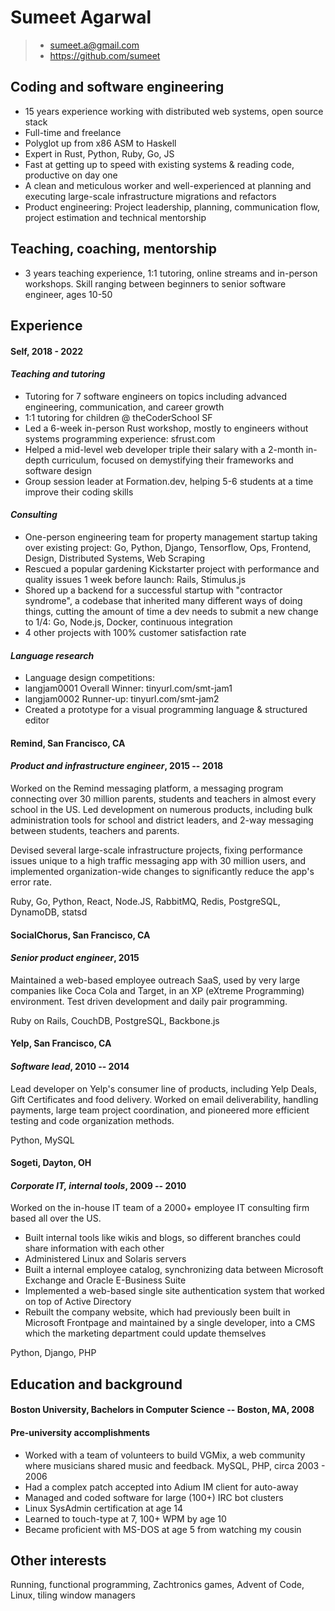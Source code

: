 Sumeet Agarwal
==============
> + sumeet.a@gmail.com
> + https://github.com/sumeet

Coding and software engineering
-------------------------------
+ 15 years experience working with distributed web systems, open source stack
+ Full-time and freelance
+ Polyglot up from x86 ASM to Haskell
+ Expert in Rust, Python, Ruby, Go, JS
+ Fast at getting up to speed with existing systems & reading code, productive on day one
+ A clean and meticulous worker and well-experienced at planning and executing large-scale infrastructure migrations and refactors
+ Product engineering: Project leadership, planning, communication flow, project estimation and technical mentorship

Teaching, coaching, mentorship
------------------------------
+ 3 years teaching experience, 1:1 tutoring, online streams and in-person workshops. Skill ranging between beginners to senior software engineer, ages 10-50

Experience
----------
#### **Self**, 2018 - 2022
#### *Teaching and tutoring*
+ Tutoring for 7 software engineers on topics including advanced engineering, communication, and career growth
+ 1:1 tutoring for children @ theCoderSchool SF
+ Led a 6-week in-person Rust workshop, mostly to engineers without systems programming experience: sfrust.com
+ Helped a mid-level web developer triple their salary with a 2-month in-depth curriculum, focused on demystifying their frameworks and software design
+ Group session leader at Formation.dev, helping 5-6 students at a time improve their coding skills

#### *Consulting*
+ One-person engineering team for property management startup taking over existing project: Go, Python, Django, Tensorflow, Ops, Frontend, Design, Distributed Systems, Web Scraping
+ Rescued a popular gardening Kickstarter project with performance and quality issues 1 week before launch: Rails, Stimulus.js
+ Shored up a backend for a successful startup with "contractor syndrome", a codebase that inherited many different ways of doing things, cutting the amount of time a dev needs to submit a new change to 1/4: Go, Node.js, Docker, continuous integration
+ 4 other projects with 100% customer satisfaction rate

#### *Language research*
+ Language design competitions:
+ langjam0001 Overall Winner: tinyurl.com/smt-jam1
+ langjam0002 Runner-up: tinyurl.com/smt-jam2
+ Created a prototype for a visual programming language & structured editor

#### **Remind**, San Francisco, CA
#### *Product and infrastructure engineer*, 2015 -- 2018
Worked on the Remind messaging platform, a messaging program connecting over 30
million parents, students and teachers in almost every school in the US. Led
development on numerous products, including bulk administration tools for school
and district leaders, and 2-way messaging between students, teachers and parents.

Devised several large-scale infrastructure projects, fixing performance issues unique
to a high traffic messaging app with 30 million users, and implemented organization-wide
changes to significantly reduce the app's error rate.

Ruby, Go, Python, React, Node.JS, RabbitMQ, Redis, PostgreSQL, DynamoDB, statsd

#### **SocialChorus**, San Francisco, CA
#### *Senior product engineer*, 2015
Maintained a web-based employee outreach SaaS, used by very large companies like Coca
Cola and Target, in an XP (eXtreme Programming) environment. Test driven development
and daily pair programming.

Ruby on Rails, CouchDB, PostgreSQL, Backbone.js

#### **Yelp**, San Francisco, CA
#### *Software lead*, 2010 -- 2014
Lead developer on Yelp's consumer line of products, including Yelp Deals, Gift
Certificates and food delivery. Worked on email deliverability, handling payments,
large team project coordination, and pioneered more efficient testing and code
organization methods.

Python, MySQL

#### **Sogeti**, Dayton, OH
#### *Corporate IT, internal tools*, 2009 -- 2010
Worked on the in-house IT team of a 2000+ employee IT consulting firm based all
over the US.

+ Built internal tools like wikis and blogs, so different branches could
  share information with each other
+ Administered Linux and Solaris servers
+ Built a internal employee catalog, synchronizing data between Microsoft Exchange
  and Oracle E-Business Suite
+ Implemented a web-based single site authentication system that worked on top
  of Active Directory
+ Rebuilt the company website, which had previously been built in Microsoft Frontpage
  and maintained by a single developer, into a CMS which the marketing department could
  update themselves

Python, Django, PHP

Education and background
---------
#### Boston University, Bachelors in Computer Science -- Boston, MA, 2008

#### Pre-university accomplishments
+ Worked with a team of volunteers to build VGMix, a web community where musicians
  shared music and feedback. MySQL, PHP, circa 2003 - 2006
+ Had a complex patch accepted into Adium IM client for auto-away
+ Managed and coded software for large (100+) IRC bot clusters
+ Linux SysAdmin certification at age 14
+ Learned to touch-type at 7, 100+ WPM by age 10
+ Became proficient with MS-DOS at age 5 from watching my cousin


Other interests
---------------
Running, functional programming, Zachtronics games, Advent of Code, Linux, tiling window managers
